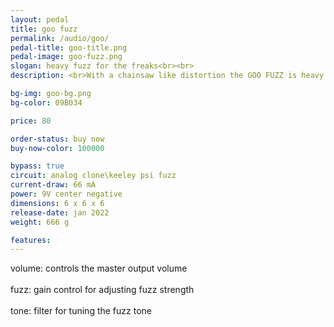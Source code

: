 ```yaml
---
layout: pedal
title: goo fuzz
permalink: /audio/goo/
pedal-title: goo-title.png
pedal-image: goo-fuzz.png
slogan: heavy fuzz for the freaks<br><br>
description: <br>With a chainsaw like distortion the GOO FUZZ is heavy pedal for heavy rockers. Featuring punk art by goo designs.

bg-img: goo-bg.png
bg-color: 09B034

price: 80

order-status: buy now
buy-now-color: 100000

bypass: true
circuit: analog clone\keeley psi fuzz
current-draw: 66 mA
power: 9V center negative
dimensions: 6 x 6 x 6
release-date: jan 2022
weight: 666 g

features:
---
```


volume: controls the master output volume
<br>
<br>
fuzz: gain control for adjusting fuzz strength
<br>
<br>
tone: filter for tuning the fuzz tone
<br>
<br>
